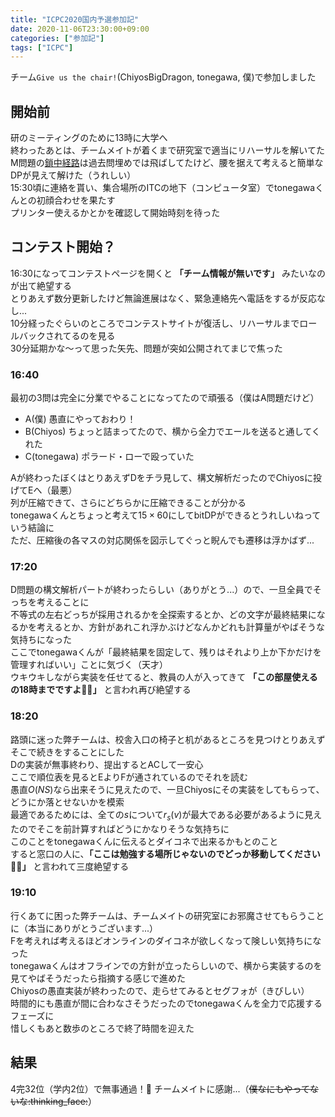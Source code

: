 ```yaml
---
title: "ICPC2020国内予選参加記"
date: 2020-11-06T23:30:00+09:00
categories: ["参加記"]
tags: ["ICPC"]
---
```


チーム`Give us the chair!`(ChiyosBigDragon, tonegawa, 僕)で参加しました

## 開始前

研のミーティングのために13時に大学へ<br>
終わったあとは、チームメイトが着くまで研究室で適当にリハーサルを解いてた<br>
M問題の[鎖中経路](https://onlinejudge.u-aizu.ac.jp/problems/1183)は過去問埋めでは飛ばしてたけど、腰を据えて考えると簡単なDPが見えて解けた（うれしい）<br>
15:30頃に連絡を貰い、集合場所のITCの地下（コンピュータ室）でtonegawaくんとの初顔合わせを果たす<br>
プリンター使えるかとかを確認して開始時刻を待った

## コンテスト開始？

16:30になってコンテストページを開くと **「チーム情報が無いです」** みたいなのが出て絶望する<br>
とりあえず数分更新したけど無論進展はなく、緊急連絡先へ電話をするが反応なし...<br>
10分経ったぐらいのところでコンテストサイトが復活し、リハーサルまでロールバックされてるのを見る<br>
30分延期かな〜って思った矢先、問題が突如公開されてまじで焦った

### 16:40

最初の3問は完全に分業でやることになってたので頑張る（僕はA問題だけど）

* A(僕) 愚直にやっておわり！
* B(Chiyos) ちょっと詰まってたので、横から全力でエールを送ると通してくれた
* C(tonegawa) ポラード・ローで殴っていた

Aが終わったぼくはとりあえずDをチラ見して、構文解析だったのでChiyosに投げてEへ（最悪）<br>
列が圧縮できて、さらにどちらかに圧縮できることが分かる<br>
tonegawaくんとちょっと考えて$15\times 60$にしてbitDPができるとうれしいねっていう結論に<br>
ただ、圧縮後の各マスの対応関係を図示してぐっと睨んでも遷移は浮かばず...

### 17:20

D問題の構文解析パートが終わったらしい（ありがとう...）ので、一旦全員でそっちを考えることに<br>
不等式の左右どっちが採用されるかを全探索するとか、どの文字が最終結果になるかを考えるとか、方針があれこれ浮かぶけどなんかどれも計算量がやばそうな気持ちになった<br>
ここでtonegawaくんが「最終結果を固定して、残りはそれより上か下かだけを管理すればいい」ことに気づく（天才）<br>
ウキウキしながら実装を任せてると、教員の人が入ってきて **「この部屋使えるの18時までですよ:policeman:」** と言われ再び絶望する

### 18:20

路頭に迷った弊チームは、校舎入口の椅子と机があるところを見つけとりあえずそこで続きをすることにした<br>
Dの実装が無事終わり、提出するとACして一安心<br>
ここで順位表を見るとEよりFが通されているのでそれを読む<br>
愚直$O(NS)$なら出来そうに見えたので、一旦Chiyosにその実装をしてもらって、どうにか落とせないかを模索<br>
最適であるためには、全ての$s$について$r_s(v)$が最大である必要があるように見えたのでそこを前計算すればどうにかなりそうな気持ちに<br>
このことをtonegawaくんに伝えるとダイコネで出来るかもとのこと<br>
すると窓口の人に、**「ここは勉強する場所じゃないのでどっか移動してください:policeman:」** と言われて三度絶望する

### 19:10

行くあてに困った弊チームは、チームメイトの研究室にお邪魔させてもらうことに（本当にありがとうございます...）<br>
Fを考えれば考えるほどオンラインのダイコネが欲しくなって険しい気持ちになった<br>
tonegawaくんはオフラインでの方針が立ったらしいので、横から実装するのを見てやばそうだったら指摘する感じで進めた<br>
Chiyosの愚直実装が終わったので、走らせてみるとセグフォが（きびしい）<br>
時間的にも愚直が間に合わなさそうだったのでtonegawaくんを全力で応援するフェーズに<br>
惜しくもあと数歩のところで終了時間を迎えた

## 結果

4完32位（学内2位）で無事通過！:raised_hands: チームメイトに感謝...（~~僕なにもやってないな:thinking_face:~~）
